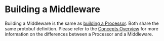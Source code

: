 # Building a Middleware

Building a Middleware is the same as [building a Processor](../building-a-processor.md). Both share the same protobuf definition. Please refer to the [Concepts Overview](../../concepts/overview.md) for more information on the differences between a Processor and a Middleware.
